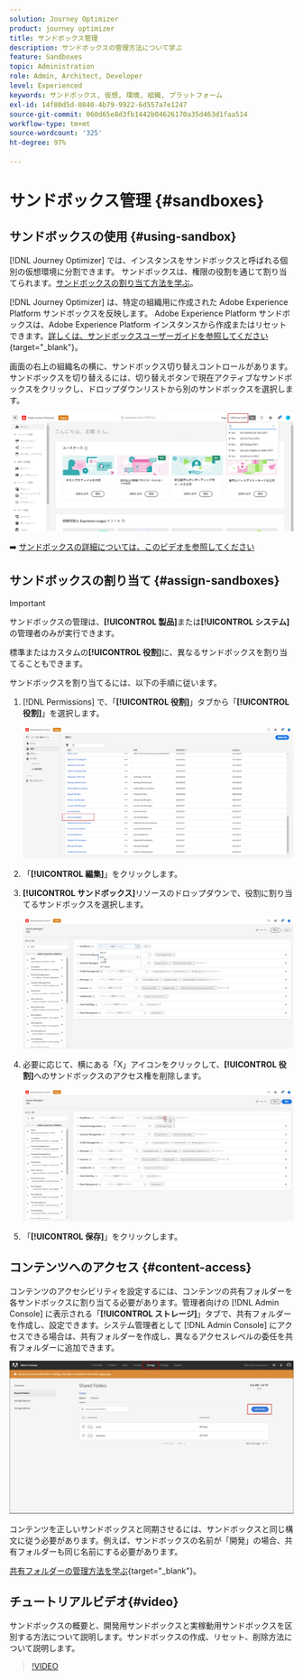 ```yaml
---
solution: Journey Optimizer
product: journey optimizer
title: サンドボックス管理
description: サンドボックスの管理方法について学ぶ
feature: Sandboxes
topic: Administration
role: Admin, Architect, Developer
level: Experienced
keywords: サンドボックス, 仮想, 環境, 組織, プラットフォーム
exl-id: 14f80d5d-0840-4b79-9922-6d557a7e1247
source-git-commit: 060d65e8d3fb1442b04626170a35d463d1faa514
workflow-type: tm+mt
source-wordcount: '325'
ht-degree: 97%

---
```


# サンドボックス管理 {#sandboxes}

## サンドボックスの使用 {#using-sandbox}

[!DNL Journey Optimizer] では、インスタンスをサンドボックスと呼ばれる個別の仮想環境に分割できます。
サンドボックスは、権限の役割を通じて割り当てられます。[サンドボックスの割り当て方法を学ぶ](permissions.md#create-product-profile)。

[!DNL Journey Optimizer] は、特定の組織用に作成された Adobe Experience Platform サンドボックスを反映します。
Adobe Experience Platform サンドボックスは、Adobe Experience Platform インスタンスから作成またはリセットできます。[詳しくは、サンドボックスユーザーガイドを参照してください](https://experienceleague.adobe.com/docs/experience-platform/sandbox/ui/user-guide.html?lang=ja){target="_blank"}。

画面の右上の組織名の横に、サンドボックス切り替えコントロールがあります。サンドボックスを切り替えるには、切り替えボタンで現在アクティブなサンドボックスをクリックし、ドロップダウンリストから別のサンドボックスを選択します。

![](assets/sandbox_5.png)

➡️ [ サンドボックスの詳細については、このビデオを参照してください ](#video)

## サンドボックスの割り当て {#assign-sandboxes}

>[!IMPORTANT]
>
> サンドボックスの管理は、**[!UICONTROL 製品]**&#x200B;または&#x200B;**[!UICONTROL システム]**&#x200B;の管理者のみが実行できます。

標準またはカスタムの&#x200B;**[!UICONTROL 役割]**&#x200B;に、異なるサンドボックスを割り当てることもできます。

サンドボックスを割り当てるには、以下の手順に従います。

1. [!DNL Permissions] で、「**[!UICONTROL 役割]**」タブから「**[!UICONTROL 役割]**」を選択します。

   ![](assets/sandbox_1.png)

1. 「**[!UICONTROL 編集]**」をクリックします。

1. **[!UICONTROL サンドボックス]**&#x200B;リソースのドロップダウンで、役割に割り当てるサンドボックスを選択します。

   ![](assets/sandbox_3.png)

1. 必要に応じて、横にある「X」アイコンをクリックして、**[!UICONTROL 役割]**&#x200B;へのサンドボックスのアクセス権を削除します。

   ![](assets/sandbox_4.png)

1. 「**[!UICONTROL 保存]**」をクリックします。

## コンテンツへのアクセス {#content-access}

コンテンツのアクセシビリティを設定するには、コンテンツの共有フォルダーを各サンドボックスに割り当てる必要があります。管理者向けの [!DNL Admin Console] に表示される「**[!UICONTROL ストレージ]**」タブで、共有フォルダーを作成し、設定できます。システム管理者として [!DNL Admin Console] にアクセスできる場合は、共有フォルダーを作成し、異なるアクセスレベルの委任を共有フォルダーに追加できます。

![](assets/do-not-localize/content_access.png)

コンテンツを正しいサンドボックスと同期させるには、サンドボックスと同じ構文に従う必要があります。例えば、サンドボックスの名前が「開発」の場合、共有フォルダーも同じ名前にする必要があります。

[共有フォルダーの管理方法を学ぶ](https://helpx.adobe.com/jp/enterprise/admin-guide.html/enterprise/using/manage-adobe-storage.ug.html){target="_blank"}。

## チュートリアルビデオ{#video}

サンドボックスの概要と、開発用サンドボックスと実稼動用サンドボックスを区別する方法について説明します。サンドボックスの作成、リセット、削除方法について説明します。

>[!VIDEO](https://video.tv.adobe.com/v/334355?quality=12)